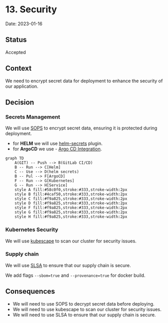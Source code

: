 # 13. Security

Date: 2023-01-16

## Status

Accepted

## Context

We need to encrypt secret data for deployment to enhance the security of our application.

## Decision

### Secrets Management

We will use [SOPS](https://github.com/mozilla/sops) to encrypt secret data, ensuring it is protected during deployment.

- for **HELM** we will use [helm-secrets](https://github.com/jkroepke/helm-secrets/wiki/Usage) plugin.
- for **ArgoCD** we use - [Argo CD Integration](https://github.com/jkroepke/helm-secrets/blob/main/docs/ArgoCD%20Integration.md).

```mermaid
graph TD
    A(GIT) -- Push --> B(GitLab CI/CD)
    B -- Run --> C[Helm]
    C -- Use --> D(helm secrets)
    B -- Pul --> F[ArgoCD]
    F -- Run --> G[Kubernetes]
    G -- Run --> H[Service]
    style A fill:#58c0f0,stroke:#333,stroke-width:2px
    style B fill:#4caf50,stroke:#333,stroke-width:2px
    style C fill:#f9a825,stroke:#333,stroke-width:2px
    style D fill:#f9a825,stroke:#333,stroke-width:2px
    style F fill:#f9a825,stroke:#333,stroke-width:2px
    style G fill:#f9a825,stroke:#333,stroke-width:2px
    style H fill:#f9a825,stroke:#333,stroke-width:2px
```  

### Kubernetes Security

We will use [kubescape](https://github.com/kubescape/kubescape) to scan our cluster for security issues.

### Supply chain

We will use [SLSA](https://slsa.dev/) to ensure that our supply chain is secure.

We add flags `--sbom=true` and `--provenance=true` for docker build.

## Consequences

+ We will need to use SOPS to decrypt secret data before deploying.
+ We will need to use kubescape to scan our cluster for security issues.
+ We will need to use SLSA to ensure that our supply chain is secure.
